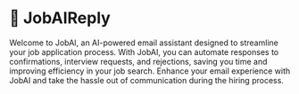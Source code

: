 # 📧 JobAIReply
Welcome to JobAI, an AI-powered email assistant designed to streamline your job application process. With JobAI, you can automate responses to confirmations, interview requests, and rejections, saving you time and improving efficiency in your job search. Enhance your email experience with JobAI and take the hassle out of communication during the hiring process.
